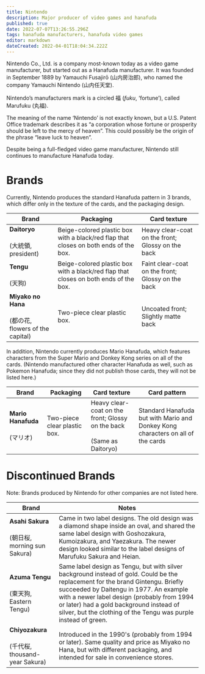 ```yaml
---
title: Nintendo
description: Major producer of video games and hanafuda
published: true
date: 2022-07-07T13:26:55.296Z
tags: hanafuda manufacturers, hanafuda video games
editor: markdown
dateCreated: 2022-04-01T18:04:34.222Z
---
```


Nintendo Co., Ltd. is a company most-known today as a video game manufacturer, but started out as a Hanafuda manufacturer. It was founded in September 1889 by Yamauchi Fusajirō (山内房治郎), who named the company Yamauchi Nintendo (山内任天堂).

Nintendo’s manufacturers mark is a circled 福 (*fuku*, ‘fortune’), called Marufuku (丸福).

The meaning of the name ‘Nintendo’ is not exactly known, but a U.S. Patent Office trademark describes it as “a corporation whose fortune or prosperity should be left to the mercy of heaven”. This could possibly be the origin of the phrase “leave luck to heaven”.

Despite being a full-fledged video game manufacturer, Nintendo still continues to manufacture Hanafuda today.

# Brands

Currently, Nintendo produces the standard Hanafuda pattern in 3 brands, which differ only in the texture of the cards, and the packaging design.

| Brand | Packaging | Card texture |
| --- | --- | --- |
| **Daitoryo**<br><br>(大統領, president) | Beige-colored plastic box with a black/red flap that closes on both ends of the box. | Heavy clear-coat on the front; Glossy on the back |
| **Tengu**<br><br>(天狗) | Beige-colored plastic box with a black/red flap that closes on both ends of the box. | Faint clear-coat on the front; Glossy on the back |
| **Miyako no Hana**<br><br>(都の花, flowers of the capital) | Two-piece clear plastic box. | Uncoated front; Slightly matte back |

In addition, Nintendo currently produces Mario Hanafuda, which features characters from the Super Mario and Donkey Kong series on all of the cards. (Nintendo manufactured other character Hanafuda as well, such as Pokemon Hanafuda; since they did not publish those cards, they will not be listed here.)

| Brand | Packaging | Card texture | Card pattern |
| --- | --- | --- | --- |
| **Mario Hanafuda**<br><br>(マリオ) | Two-piece clear plastic box. | Heavy clear-coat on the front; Glossy on the back<br><br>(Same as Daitoryo) | Standard Hanafuda but with Mario and Donkey Kong characters on all of the cards |

# Discontinued Brands

Note: Brands produced by Nintendo for other companies are not listed here.

| Brand | Notes |
| --- | --- |
| **Asahi Sakura**<br><br>(朝日桜, morning sun Sakura) | Came in two label designs. The old design was a diamond shape inside an oval, and shared the same label design with Goshozakura, Kumoizakura, and Yaezakura. The newer design looked similar to the label designs of Marufuku Sakura and Heian. |
| **Azuma Tengu**<br><br>(東天狗, Eastern Tengu) | Same label design as Tengu, but with silver background instead of gold. Could be the replacement for the brand Gintengu. Briefly succeeded by Daitengu in 1977. An example with a newer label design (probably from 1994 or later) had a gold background instead of silver, but the clothing of the Tengu was purple instead of green. |
| **Chiyozakura**<br><br>(千代桜, thousand-year Sakura) | Introduced in the 1990's (probably from 1994 or later). Same quality and price as Miyako no Hana, but with different packaging, and intended for sale in convenience stores. |